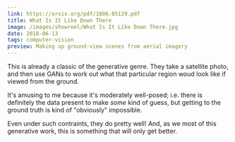 ```yaml
---
link: https://arxiv.org/pdf/1806.05129.pdf
title: What Is It Like Down There
image: /images/showreel/What Is It Like Down There.jpg
date: 2018-06-13
tags: computer-vision
preview: Making up ground-view scenes from aerial imagery
---
```


This is already a classic of the generative genre. They take a satellite
photo, and then use GANs to work out what that particular region woud look
like if viewed from the ground.

It's amusing to me because it's moderately well-posed; i.e. there is
definitely the data present to make _some_ kind of guess, but getting to the
ground truth is kind of "obviously" impossible.

Even under such contraints, they do pretty well! And, as we most of this
generative work, this is something that will only get better.
